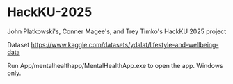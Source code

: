 # HackKU-2025
John Platkowski's, Conner Magee's, and Trey Timko's HackKU 2025 project

Dataset https://www.kaggle.com/datasets/ydalat/lifestyle-and-wellbeing-data

Run App/mentalhealthapp/MentalHealthApp.exe to open the app. Windows only.
